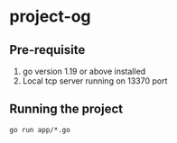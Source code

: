 # project-og

## Pre-requisite

1. go version 1.19 or above installed
2. Local tcp server running on 13370 port

## Running the project

```shell
go run app/*.go
```
